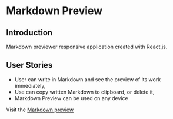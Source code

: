 # Markdown Preview

## Introduction 
Markdown previewer responsive application created with React.js.

## User Stories

* User can write in Markdown and see the preview of its work immediately,
* Use can copy written Markdown to clipboard, or delete it,
* Markdown Preview can be used on any device







Visit the [Markdown preview](https://markdwpreview.netlify.com/)
